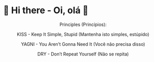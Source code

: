 # 👋 Hi there - Oi, olá 👋
<!--## I'm Chacal-->

<p align="center">Principles (Princípios):</p>
<p align="center">KISS - Keep It Simple, Stupid (Mantenha isto simples, estúpido)</p>
<p align="center">YAGNI - You Aren’t Gonna Need It (Você não precisa disso)</p>
<p align="center">DRY - Don’t Repeat Yourself (Não se repita)</p>

<!--
- 🔭 I’m currently working on ...
- 🌱 I’m currently learning ...
- 👯 I’m looking to collaborate on ...
- 🤔 I’m looking for help with ...
- 💬 Ask me about ...
- 📫 How to reach me: ...
- 😄 Pronouns: ...
- ⚡ Fun fact: ...
-->
